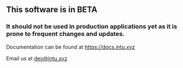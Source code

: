 ## This software is in BETA

### It should not be used in production applications yet as it is prone to frequent changes and updates.

Documentation can be found at https://docs.intu.xyz

Email us at dev@intu.xyz
